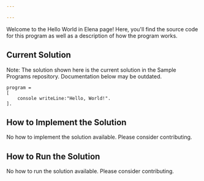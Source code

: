 ```yaml
---

---
```


Welcome to the Hello World in Elena page! Here, you'll find the source code for this program as well as a description of how the program works.

## Current Solution

Note: The solution shown here is the current solution in the Sample Programs repository. Documentation below may be outdated.

```Elena
program =
[
    console writeLine:"Hello, World!".
].

```

## How to Implement the Solution

No how to implement the solution available. Please consider contributing.

## How to Run the Solution

No how to run the solution available. Please consider contributing.
